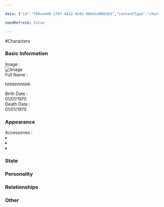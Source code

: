 ```yaml
---

data: {"id":"f00cee40-1f8f-4812-9c01-6b641d886265","contentType":"characters","name":"New (Characters)","template":{"BasicInformation":{"type":"group","label":"Basic Information","fields":{"Image":{"type":"image","value":"_Images/ezgif-698e88064d088b.gif"},"FullName":{"type":"text","value":"<p>hhhhhhhhhh</p>","required":true},"BirthDate":{"type":"date","value":"1970-01-01"},"DeathDate":{"type":"date","value":"1970-01-01"},"Occupation":{"type":"text","value":null},"Background":{"type":"textarea","value":null}}},"Appearance":{"type":"group","label":"Appearance","fields":{"Description":{"type":"textarea","value":null},"Accessories":{"type":"array:text","value":["","",""]}}},"State":{"type":"group","label":"State","fields":{"CurrentStatus":{"type":"badges","value":[],"options":["Alive","Dead","Injured","Missing","Imprisoned","Unknown"]}}},"Personality":{"type":"group","label":"Personality","fields":{"GeneralTraits":{"type":"textarea","value":null},"Strengths":{"type":"array:text","value":[]},"Weaknesses":{"type":"array:text","value":[]}}},"Relationships":{"type":"group","label":"Relationships","fields":{"Family":{"type":"array:text","value":[]},"FriendsAndAllies":{"type":"array:text","value":[]},"EnemiesAndRivals":{"type":"array:text","value":[]},"RomanticInterests":{"type":"array:text","value":[]}}},"Other":{"type":"group","label":"Other","fields":{"AdditionalNotes":{"type":"textarea","value":null}}}}}

needRefresh: false

---
```


#Characters

<div class="section level-3"><h3 class="section-header">Basic Information</h3><div class="section-content"><div class="content-container"><div class="field-container field-type-image"><div class="field-label">Image : </div><div class="field-value image-value"><img src="_Images/ezgif-698e88064d088b.gif" alt="Image" data-path="_Images/ezgif-698e88064d088b.gif"></div></div><div class="field-container field-type-text"><div class="field-label">Full Name : </div><div class="field-value text-value"><p>hhhhhhhhhh</p></div></div><div class="field-container field-type-date"><div class="field-label">Birth Date : </div><div class="field-value date-value">01/01/1970</div></div><div class="field-container field-type-date"><div class="field-label">Death Date : </div><div class="field-value date-value">01/01/1970</div></div></div></div></div><div class="section-separator"></div><div class="section level-3"><h3 class="section-header">Appearance</h3><div class="section-content"><div class="content-container"><div class="field-container field-type-array:text"><div class="field-label">Accessories : </div><nav class="field-value array-container"><li class="array-item text-item"></li><li class="array-item text-item"></li><li class="array-item text-item"></li></nav></div></div></div></div><div class="section-separator"></div><div class="section level-3"><h3 class="section-header">State</h3><div class="section-content"><div class="content-container"></div></div></div><div class="section-separator"></div><div class="section level-3"><h3 class="section-header">Personality</h3><div class="section-content"><div class="content-container"></div></div></div><div class="section-separator"></div><div class="section level-3"><h3 class="section-header">Relationships</h3><div class="section-content"><div class="content-container"></div></div></div><div class="section-separator"></div><div class="section level-3"><h3 class="section-header">Other</h3><div class="section-content"><div class="content-container"></div></div></div><div class="section-separator"></div>